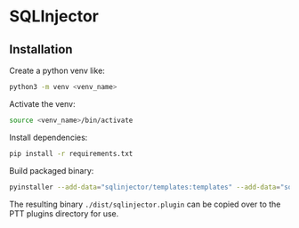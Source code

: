 # SQLInjector

## Installation

Create a python venv like:
```bash
python3 -m venv <venv_name>
```
Activate the venv:
```bash
source <venv_name>/bin/activate
```
Install dependencies:
```bash
pip install -r requirements.txt
```
Build packaged binary:
```bash
pyinstaller --add-data="sqlinjector/templates:templates" --add-data="sqlinjector/sqlmap.zip:." --onefile --name sqlinjector.plugin main.py
```

The resulting binary `./dist/sqlinjector.plugin` can be copied over to the PTT plugins directory for use.